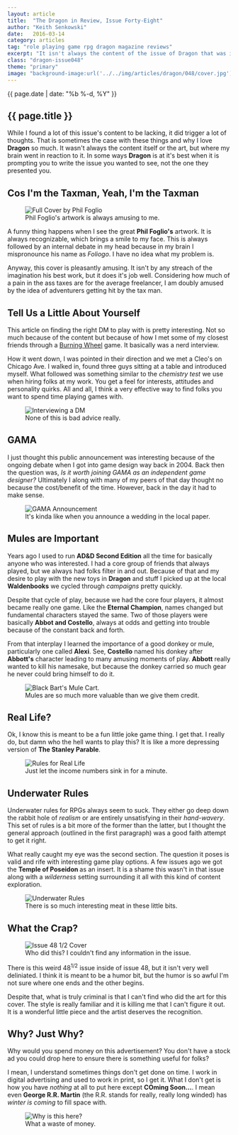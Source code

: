 ```yaml
---
layout: article
title:  "The Dragon in Review, Issue Forty-Eight"
author: "Keith Senkowski"
date:   2016-03-14
category: articles
tag: "role playing game rpg dragon magazine reviews"
excerpt: "It isn't always the content of the issue of Dragon that was important. Sometimes it is the issue you write in your head as you react to the issue in front of you that was important."
class: "dragon-issue048"
theme: "primary"
image: "background-image:url('../../img/articles/dragon/048/cover.jpg');"
---
```

<section class="header" style="{{page.image}}">
	<div class="content">
	<aside class="span-3 col empty"></aside>
	<div class="span-6 col">
		<p class="post-meta">{{ page.date | date: "%b %-d, %Y" }}</p>
		<h1>{{ page.title }}</h1>
		<p>While I found a lot of this issue's content to be lacking, it did trigger a lot of thoughts. That is sometimes the case with these things and why I love <strong>Dragon</strong> so much. It wasn't always the content itself or the art, but where my brain went in reaction to it. In some ways <strong>Dragon</strong> is at it's best when it is prompting you to write the issue you wanted to see, not the one they presented you.</p>
	</div>
	<aside class="span-3 col empty"></aside>	
	</div>
</section>
<section class="review continued">
	<div class="content gutters">
		<div class="span-1 col empty"></div>
		<div class="span-10 col">
			<h2>Cos I'm the Taxman, Yeah, I'm the Taxman</h2>
		</div>
		<div class="span-1 col empty"></div>
	</div>
	<div class="content gutters">
		<div class="span-1 col empty"></div>
		<aside class="span-5 col">
			<figure>
				<img src="{{ site.baseurl }}/img/loading.gif" data-src="{{ site.baseurl }}/img/articles/dragon/048/full-cover.jpg" alt="Full Cover by Phil Foglio" class="scale"/>
				<figcaption>Phil  Foglio's artwork is always amusing to me.</figcaption>
			</figure>
		</aside>	
		<div class="span-5 col">
			<p>A funny thing happens when I see the great <strong>Phil Foglio's</strong> artwork. It is always recognizable, which brings a smile to my face. This is always followed by an internal debate in my head because in my brain I mispronounce his name as <em>Foliogo</em>. I have no idea what my problem is.</p>
			<p>Anyway, this cover is pleasantly amusing. It isn't by any streach of the imagination his best work, but it does it's job well. Considering how much of a pain in the ass taxes are for the average freelancer, I am doubly amused by the idea of adventurers getting hit by the tax man.</p>
		</div>
		<div class="span-1 col empty"></div>
	</div>
		
</section>
<section class="review continued">
	<div class="content gutters">
		<div class="span-1 col empty"></div>
		<div class="span-10 col">
			<h2>Tell Us a Little About Yourself</h2>
		</div>
		<div class="span-1 col empty"></div>
	</div>
	<div class="content gutters">
		<div class="span-1 col empty"></div>
		<div class="span-5 col">
			<p>This article on finding the right DM to play with is pretty interesting. Not so much because of the content but because of how I met some of my closest friends through a <a href="http://burningwheel.com" target="_blank">Burning Wheel</a> game. It basically was a nerd interview.</p>
			<p>How it went down, I was pointed in their direction and we met a Cleo's on Chicago Ave. I walked in, found three guys sitting at a table and introduced myself. What followed was something similar to the <em>chemistry test</em> we use when hiring folks at my work. You get a feel for interests, attitudes and personality quirks. All and all, I think a very effective way to find folks you want to spend time playing games with.</p>
		</div>
		<div class="span-5 col">
			<figure>
				<img src="{{ site.baseurl }}/img/loading.gif" data-src="{{ site.baseurl }}/img/articles/dragon/048/dm-interview.png" alt="Interviewing a DM"/>
				<figcaption>None of this is bad advice really.</figcaption>
			</figure>
		</div>	
		<div class="span-1 col empty"></div>
	</div>
</section>
<section class="review continued">
	<div class="content gutters">
		<div class="span-1 col empty"></div>
		<div class="span-10 col">
			<h2>GAMA</h2>
		</div>
		<div class="span-1 col empty"></div>
	</div>
	<div class="content gutters">
		<div class="span-1 col empty"></div>
		<div class="span-5 col">
			<p>I just thought this public announcement was interesting because of the ongoing debate when I got into game design way back in 2004. Back then the question was, <em>Is it worth joining GAMA as an independent game designer?</em> Ultimately I along with many of my peers of that day thought no because the cost/benefit of the time. However, back in the day it had to make sense.</p>
		</div>
		<aside class="span-5 col">
			<figure>
				<img src="{{ site.baseurl }}/img/loading.gif" data-src="{{ site.baseurl }}/img/articles/dragon/048/gama.png" alt="GAMA Announcement"/>
				<figcaption>It's kinda like when you announce a wedding in the local paper.</figcaption>
			</figure>
		</aside>	
		<div class="span-1 col empty"></div>
	</div>
</section>
<section class="review continued">
	<div class="content gutters">
		<div class="span-1 col empty"></div>
		<div class="span-10 col">
			<h2>Mules are Important</h2>
		</div>
		<div class="span-1 col empty"></div>
	</div>
	<div class="content gutters">
		<div class="span-1 col empty"></div>
		<div class="span-5 col">
			<p>Years ago I used to run <strong>AD&amp;D Second Edition</strong> all the time for basically anyone who was interested. I had a core group of friends that always played, but we always had folks filter in and out. Because of that and my desire to play with the new toys in <strong>Dragon</strong> and stuff I picked up at the local <strong>Waldenbooks</strong> we cycled through <em>campaigns</em> pretty quickly.</p>
			<p>Despite that cycle of play, because we had the core four players, it almost became really one game. Like the <strong>Eternal Champion</strong>, names changed but fundamental characters stayed the same. Two of those players were basically <strong>Abbot and Costello</strong>, always at odds and getting into trouble because of the constant back and forth.</p>
			<p>From that interplay I learned the importance of a good donkey or mule, particularly one called <strong>Alexi</strong>. See,  <strong>Costello</strong> named his donkey after <strong>Abbott's</strong> character leading to many amusing moments of play. <strong>Abbott</strong> really wanted to kill his namesake, but because the donkey carried so much gear he never could bring himself to do it.</p>
		</div>
		<aside class="span-5 col">
			<figure>
				<img src="{{ site.baseurl }}/img/loading.gif" data-src="{{ site.baseurl }}/img/articles/dragon/048/mule.png" alt="Black Bart's Mule Cart."/>
				<figcaption>Mules are so much more valuable than we give them credit.</figcaption>
			</figure>
		</aside>	
		<div class="span-1 col empty"></div>
	</div>
</section>
<section class="review continued">
	<div class="content gutters">
		<div class="span-1 col empty"></div>
		<div class="span-10 col">
			<h2>Real Life?</h2>
		</div>
		<div class="span-1 col empty"></div>
	</div>
	<div class="content gutters">
		<div class="span-1 col empty"></div>
		<div class="span-5 col">
			<p>Ok, I know this is meant to be a fun little joke game thing. I get that. I really do, but damn who the hell wants to play this? It is like a more depressing version of <strong>The Stanley Parable</strong>.</p>
		</div>
		<aside class="span-5 col">
			<figure>
				<img src="{{ site.baseurl }}/img/loading.gif" data-src="{{ site.baseurl }}/img/articles/dragon/048/real-life.png" alt="Rules for Real Life"/>
				<figcaption>Just let the income numbers sink in for a minute.</figcaption>
			</figure>
		</aside>	
		<div class="span-1 col empty"></div>
	</div>
</section>

<section class="review continued">
	<div class="content gutters">
		<div class="span-1 col empty"></div>
		<div class="span-10 col">
			<h2>Underwater Rules</h2>
		</div>
		<div class="span-1 col empty"></div>
	</div>
	<div class="content gutters">
		<div class="span-3 col empty"></div>
		<div class="span-6 col">
			<p>Underwater rules for RPGs always seem to suck. They either go deep down the rabbit hole of <em>realism</em> or are entirely unsatisfying in their <em>hand-wavery</em>. This set of rules is a bit more of the former than the latter, but I thought the general approach (outlined in the first paragraph) was a good faith attempt to get it right.</p>
			<p>What really caught my eye was the second section. The question it poses is valid and rife with interesting game play options. A few issues ago we got the <strong>Temple of Poseidon </strong> as an insert. It is a shame this wasn't in that issue along with a <em>wilderness</em> setting surrounding it all with this kind of content exploration.</p>
		</div>
		<div class="span-3 col empty"></div>
	</div>
	<div class="content gutters">
		<div class="span-2 col empty"></div>
		<div class="span-8 col">
			<figure>
				<img src="{{ site.baseurl }}/img/loading.gif" data-src="{{ site.baseurl }}/img/articles/dragon/048/underwater-question.png" alt="Underwater Rules"/>
				<figcaption>There is so much interesting meat in these little bits.</figcaption>
			</figure>
		</div>	
		<div class="span-2 col empty"></div>
	</div>
</section>
<section class="review continued">
	<div class="content gutters">
		<div class="span-1 col empty"></div>
		<div class="span-10 col">
			<h2>What the Crap?</h2>
		</div>
		<div class="span-1 col empty"></div>
	</div>
	<div class="content gutters">
		<div class="span-1 col empty"></div>
		<aside class="span-5 col">
			<figure>
				<img src="{{ site.baseurl }}/img/loading.gif" data-src="{{ site.baseurl }}/img/articles/dragon/048/cover-48-half.jpg" alt="Issue 48 1/2 Cover" class="scale"/>
				<figcaption>Who did this? I couldn't find any information in the issue.</figcaption>
			</figure>
		</aside>	
		<div class="span-5 col">
			<p>There is this weird 48<sup>1/2</sup> issue inside of issue 48, but it isn't very well deliniated. I think it is meant to be a humor bit, but the humor is so awful I'm not sure where one ends and the other begins.</p>
			<p>Despite that, what is truly criminal is that I can't find who did the art for this cover. The style is really familiar and it is killing me that I can't figure it out. It is a wonderful little piece and the artist deserves the recognition.</p>
		</div>
		<div class="span-1 col empty"></div>
	</div>
		
</section>
<section class="review continued">
	<div class="content gutters">
		<div class="span-1 col empty"></div>
		<div class="span-10 col">
			<h2>Why? Just Why?</h2>
		</div>
		<div class="span-1 col empty"></div>
	</div>
	<div class="content gutters">
		<div class="span-1 col empty"></div>
		<div class="span-5 col">
			<p>Why would you spend money on this advertisement? You don't have a stock ad you could drop here to ensure there is something useful for folks?</p>
			<p>I mean, I understand sometimes things don't get done on time. I work in digital advertising and used to work in print, so I get it. What I don't get is how you have <em>nothing</em> at all to put here except <strong>COming Soon...</strong>. I mean even <strong>George R.R. Martin</strong> (the R.R. stands for really, really long winded) has <em>winter is coming</em> to fill space with.</p>
		</div>
		<aside class="span-5 col">
			<figure>
				<img src="{{ site.baseurl }}/img/loading.gif" data-src="{{ site.baseurl }}/img/articles/dragon/048/add-why.jpg" alt="Why is this here?" class="scale"/>
				<figcaption>What a waste of money.</figcaption>
			</figure>
		</aside>	
		<div class="span-1 col empty"></div>
	</div>
	<div class="divider"></div>	
		
</section>
